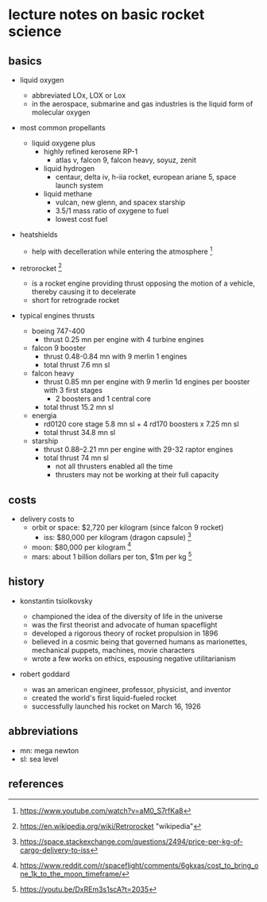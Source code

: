 # lecture notes on basic rocket science

## basics

- liquid oxygen
  - abbreviated LOx, LOX or Lox 
  - in the aerospace, submarine and gas industries is the liquid form of molecular oxygen

- most common propellants
  - liquid oxygene plus
    - highly refined kerosene RP-1
      - atlas v, falcon 9, falcon heavy, soyuz, zenit
    - liquid hydrogen
      - centaur, delta iv, h-iia rocket, european ariane 5, space launch system
    - liquid methane
      - vulcan, new glenn, and spacex starship
      - 3.5/1 mass ratio of oxygene to fuel
      - lowest cost fuel

- heatshields
  - help with decelleration while entering the atmosphere [^1]

- retrorocket [^2]
  - is a rocket engine providing thrust opposing the motion of a vehicle, thereby causing it to decelerate
  - short for retrograde rocket

- typical engines thrusts
  - boeing 747-400
    - thrust 0.25 mn per engine with 4 turbine engines
  - falcon 9 booster 
    - thrust 0.48-0.84 mn with 9 merlin 1 engines 
    - total thrust 7.6 mn sl
  - falcon heavy
    - thrust 0.85 mn per engine with 9 merlin 1d engines per booster with 3 first stages
      - 2 boosters and 1 central core
    - total thrust 15.2 mn sl
  - energia
    - rd0120 core stage  5.8 mn sl + 4 rd170 boosters x 7.25 mn sl
    - total thrust 34.8 mn sl
  - starship
    - thrust 0.88–2.21 mn per engine with 29-32 raptor engines
    - total thrust 74 mn sl
      - not all thrusters enabled all the time 
      - thrusters may not be working at their full capacity

## costs

- delivery costs to
  - orbit or space: $2,720 per kilogram (since falcon 9 rocket)
    - iss: $80,000 per kilogram (dragon capsule) [^5]
  - moon: $80,000 per kilogram [^4]
  - mars: about 1 billion dollars per ton, $1m per kg [^3]


## history

- konstantin tsiolkovsky
  - championed the idea of the diversity of life in the universe
  - was the first theorist and advocate of human spaceflight
  - developed a rigorous theory of rocket propulsion in 1896
  - believed in a cosmic being that governed humans as marionettes, mechanical puppets, machines, movie characters
  - wrote a few works on ethics, espousing negative utilitarianism

- robert goddard
  - was an american engineer, professor, physicist, and inventor
  - created the world's first liquid-fueled rocket
  - successfully launched his rocket on March 16, 1926



## abbreviations

- mn: mega newton
- sl: sea level


## references

[^1]: https://www.youtube.com/watch?v=aM0_S7rfKa8
[^2]: https://en.wikipedia.org/wiki/Retrorocket "wikipedia"
[^3]: https://youtu.be/DxREm3s1scA?t=2035
[^4]: https://www.reddit.com/r/spaceflight/comments/6gkxas/cost_to_bring_one_1k_to_the_moon_timeframe/
[^5]: https://space.stackexchange.com/questions/2494/price-per-kg-of-cargo-delivery-to-iss
